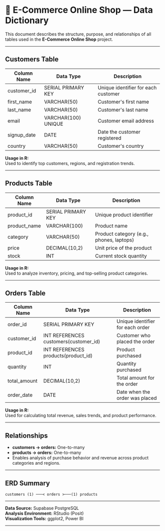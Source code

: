 # 📘 E-Commerce Online Shop — Data Dictionary

This document describes the structure, purpose, and relationships of all tables used in the **E-Commerce Online Shop** project.

---

## **Customers Table**
| Column Name | Data Type | Description |
|--------------|------------|--------------|
| customer_id  | SERIAL PRIMARY KEY | Unique identifier for each customer |
| first_name   | VARCHAR(50) | Customer's first name |
| last_name    | VARCHAR(50) | Customer's last name |
| email        | VARCHAR(100) UNIQUE | Customer email address |
| signup_date  | DATE | Date the customer registered |
| country      | VARCHAR(50) | Customer's country |

**Usage in R:**  
Used to identify top customers, regions, and registration trends.

---

## **Products Table**
| Column Name | Data Type | Description |
|--------------|------------|--------------|
| product_id   | SERIAL PRIMARY KEY | Unique product identifier |
| product_name | VARCHAR(100) | Product name |
| category     | VARCHAR(50) | Product category (e.g., phones, laptops) |
| price        | DECIMAL(10,2) | Unit price of the product |
| stock        | INT | Current stock quantity |

**Usage in R:**  
Used to analyze inventory, pricing, and top-selling product categories.

---

## **Orders Table**
| Column Name | Data Type | Description |
|--------------|------------|--------------|
| order_id     | SERIAL PRIMARY KEY | Unique identifier for each order |
| customer_id  | INT REFERENCES customers(customer_id) | Customer who placed the order |
| product_id   | INT REFERENCES products(product_id) | Product purchased |
| quantity     | INT | Quantity purchased |
| total_amount | DECIMAL(10,2) | Total amount for the order |
| order_date   | DATE | Date when the order was placed |

**Usage in R:**  
Used for calculating total revenue, sales trends, and product performance.

---

## **Relationships**
- **customers → orders:** One-to-many  
- **products → orders:** One-to-many  
- Enables analysis of purchase behavior and revenue across product categories and regions.

---

## **ERD Summary**
```
customers (1) ───< orders >───(1) products
```

---

**Data Source:** Supabase PostgreSQL  
**Analysis Environment:** RStudio (Posit)  
**Visualization Tools:** ggplot2, Power BI

---
